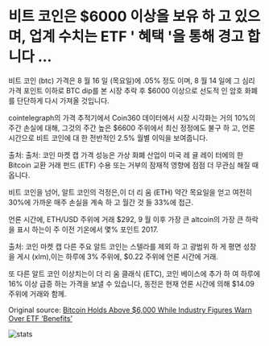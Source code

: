 # 비트 코인은 $6000 이상을 보유 하 고 있으며, 업계 수치는 ETF ' 혜택 '을 통해 경고 합니다 ...

비트 코인 (btc) 가격은 8 월 16 일 (목요일)에 .05% 정도 이며, 8 월 14 일에 그 심리 가격 포인트 이하로 BTC dip를 본 시장 추락 후 $6000 이상으로 선도적 인 암호 화폐를 단단하게 다시 가져올 것입니다.

cointelegraph의 가격 추적기에서 Coin360 데이터에서 시장 시각화는 거의 10%의 주간 손실에 대해, 그것의 주간 높은 $6600 주위에서 최신 정정에도 불구 하 고, 언론 시간으로 비트 코인에 대 한 전반적인 2.5% 월별 이익을 보여줍니다.

출처: 출처: 코인 마켓 캡 가격 성능은 가상 화폐 산업이 미국 레 귤 레이 터에의 한 Bitcoin 교환 거래 펀드 (ETF) 수용 또는 거부의 잠재적 영향에 점점 더 무관심 해질 때 옵니다.

비트 코인을 넘어, 알트 코인의 걱정은,이 더 리 움 (ETH) 약간 목요일을 얻고 여전히 30%에 가까운 매주 손실을 계속 하 고 월간 것 들 33%에 접근.

언론 시간에, ETH/USD 주위에 거래 $292, 9 월 이후 가장 큰 altcoin의 가장 큰 하락을 표시 하는이 주 이전 기온에서 몇% 포인트 2017.

출처: 코인 마켓 캡 다른 주요 알트 코인는 스텔라를 제외 하 고 광범위 하 게 평면 성장을 게시 (xlm),이는 하루에 3% 주위에, $0.22 주위에 언론 시간에 거래.

또 다른 알트 코인 이상치는이 더 리 움 클래식 (ETC), 코인 베이스에 추가 하 여 하루에 16% 이상 급증 하는 가격을 보낼 수 있습니다, 동전은 현재 언론 시간에 의해 $14.09 주위에 거래와 함께.

Original source: [Bitcoin Holds Above $6,000 While Industry Figures Warn Over ETF ‘Benefits’](https://cointelegraph.com/news/bitcoin-holds-above-6-000-while-industry-figures-warn-over-etf-benefits)

![stats](https://c.statcounter.com/11760860/0/a89fa40b/1/ "stats")
